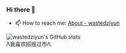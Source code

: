 ### Hi there 👋

<!--
**wastedziyun/wastedziyun** is a ✨ _special_ ✨ repository because its `README.md` (this file) appears on your GitHub profile.

Here are some ideas to get you started:-->

<!-- - 🔭 I’m currently working on ...
🌱 I’m currently learning ...
👯 I’m looking to collaborate on ...
- 🤔 I’m looking for help with ...
- 💬 Ask me about ...-->
- 📫 How to reach me: [About - wastedziyun](https://wastedziyun.github.io/wastedziyun.eu.org/about.html)  
  
![wastedziyun's GitHub stats](https://github-readme-stats.vercel.app/api/?username=wastedziyun&theme=dark)  
Λ我喜欢招摇过市Λ.
<!-- - 😄 Pronouns: ...
- ⚡ Fun fact: ...
-->
